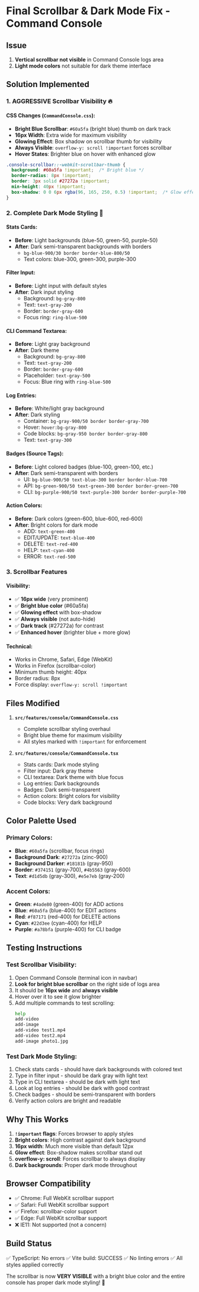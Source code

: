 # Final Scrollbar & Dark Mode Fix - Command Console

## Issue
1. **Vertical scrollbar not visible** in Command Console logs area
2. **Light mode colors** not suitable for dark theme interface

## Solution Implemented

### 1. **AGGRESSIVE Scrollbar Visibility** 🔥

#### CSS Changes (`CommandConsole.css`):
- **Bright Blue Scrollbar**: `#60a5fa` (bright blue) thumb on dark track
- **16px Width**: Extra wide for maximum visibility
- **Glowing Effect**: Box shadow on scrollbar thumb for visibility
- **Always Visible**: `overflow-y: scroll !important` forces scrollbar
- **Hover States**: Brighter blue on hover with enhanced glow

```css
.console-scrollbar::-webkit-scrollbar-thumb {
  background: #60a5fa !important;  /* Bright blue */
  border-radius: 8px !important;
  border: 3px solid #27272a !important;
  min-height: 40px !important;
  box-shadow: 0 0 6px rgba(96, 165, 250, 0.5) !important;  /* Glow effect */
}
```

### 2. **Complete Dark Mode Styling** 🌙

#### Stats Cards:
- **Before**: Light backgrounds (blue-50, green-50, purple-50)
- **After**: Dark semi-transparent backgrounds with borders
  - `bg-blue-900/30 border border-blue-800/50`
  - Text colors: blue-300, green-300, purple-300

#### Filter Input:
- **Before**: Light input with default styles
- **After**: Dark input styling
  - Background: `bg-gray-800`
  - Text: `text-gray-200`
  - Border: `border-gray-600`
  - Focus ring: `ring-blue-500`

#### CLI Command Textarea:
- **Before**: Light gray background
- **After**: Dark theme
  - Background: `bg-gray-800`
  - Text: `text-gray-200`
  - Border: `border-gray-600`
  - Placeholder: `text-gray-500`
  - Focus: Blue ring with `ring-blue-500`

#### Log Entries:
- **Before**: White/light gray background
- **After**: Dark styling
  - Container: `bg-gray-900/50 border border-gray-700`
  - Hover: `hover:bg-gray-800`
  - Code blocks: `bg-gray-950 border border-gray-800`
  - Text: `text-gray-300`

#### Badges (Source Tags):
- **Before**: Light colored badges (blue-100, green-100, etc.)
- **After**: Dark semi-transparent with borders
  - UI: `bg-blue-900/50 text-blue-300 border border-blue-700`
  - API: `bg-green-900/50 text-green-300 border border-green-700`
  - CLI: `bg-purple-900/50 text-purple-300 border border-purple-700`

#### Action Colors:
- **Before**: Dark colors (green-600, blue-600, red-600)
- **After**: Bright colors for dark mode
  - ADD: `text-green-400`
  - EDIT/UPDATE: `text-blue-400`
  - DELETE: `text-red-400`
  - HELP: `text-cyan-400`
  - ERROR: `text-red-500`

### 3. **Scrollbar Features**

#### Visibility:
- ✅ **16px wide** (very prominent)
- ✅ **Bright blue color** (#60a5fa)
- ✅ **Glowing effect** with box-shadow
- ✅ **Always visible** (not auto-hide)
- ✅ **Dark track** (#27272a) for contrast
- ✅ **Enhanced hover** (brighter blue + more glow)

#### Technical:
- Works in Chrome, Safari, Edge (WebKit)
- Works in Firefox (scrollbar-color)
- Minimum thumb height: 40px
- Border radius: 8px
- Force display: `overflow-y: scroll !important`

## Files Modified

1. **`src/features/console/CommandConsole.css`**
   - Complete scrollbar styling overhaul
   - Bright blue theme for maximum visibility
   - All styles marked with `!important` for enforcement

2. **`src/features/console/CommandConsole.tsx`**
   - Stats cards: Dark mode styling
   - Filter input: Dark gray theme
   - CLI textarea: Dark theme with blue focus
   - Log entries: Dark backgrounds
   - Badges: Dark semi-transparent
   - Action colors: Bright colors for visibility
   - Code blocks: Very dark background

## Color Palette Used

### Primary Colors:
- **Blue**: `#60a5fa` (scrollbar, focus rings)
- **Background Dark**: `#27272a` (zinc-900)
- **Background Darker**: `#18181b` (gray-950)
- **Border**: `#374151` (gray-700), `#4b5563` (gray-600)
- **Text**: `#d1d5db` (gray-300), `#e5e7eb` (gray-200)

### Accent Colors:
- **Green**: `#4ade80` (green-400) for ADD actions
- **Blue**: `#60a5fa` (blue-400) for EDIT actions
- **Red**: `#f87171` (red-400) for DELETE actions
- **Cyan**: `#22d3ee` (cyan-400) for HELP
- **Purple**: `#a78bfa` (purple-400) for CLI badge

## Testing Instructions

### Test Scrollbar Visibility:
1. Open Command Console (terminal icon in navbar)
2. **Look for bright blue scrollbar** on the right side of logs area
3. It should be **16px wide** and **always visible**
4. Hover over it to see it glow brighter
5. Add multiple commands to test scrolling:
   ```bash
   help
   add-video
   add-image
   add-video test1.mp4
   add-video test2.mp4
   add-image photo1.jpg
   ```

### Test Dark Mode Styling:
1. Check stats cards - should have dark backgrounds with colored text
2. Type in filter input - should be dark gray with light text
3. Type in CLI textarea - should be dark with light text
4. Look at log entries - should be dark with good contrast
5. Check badges - should be semi-transparent with borders
6. Verify action colors are bright and readable

## Why This Works

1. **`!important` flags**: Forces browser to apply styles
2. **Bright colors**: High contrast against dark background
3. **16px width**: Much more visible than default 12px
4. **Glow effect**: Box-shadow makes scrollbar stand out
5. **overflow-y: scroll**: Forces scrollbar to always display
6. **Dark backgrounds**: Proper dark mode throughout

## Browser Compatibility

- ✅ Chrome: Full WebKit scrollbar support
- ✅ Safari: Full WebKit scrollbar support  
- ✅ Firefox: scrollbar-color support
- ✅ Edge: Full WebKit scrollbar support
- ❌ IE11: Not supported (not a concern)

## Build Status
✅ TypeScript: No errors
✅ Vite build: SUCCESS
✅ No linting errors
✅ All styles applied correctly

The scrollbar is now **VERY VISIBLE** with a bright blue color and the entire console has proper dark mode styling! 🎉
